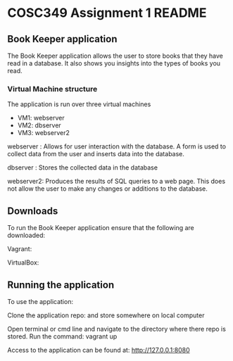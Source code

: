 # COSC349 Assignment 1 README

## Book Keeper application

The Book Keeper application allows the user to store books that they have read in a database. It also shows you insights into the types of books you read.

### Virtual Machine structure

The application is run over three virtual machines
* VM1: webserver
* VM2: dbserver
* VM3: webserver2

webserver : Allows for user interaction with the database. A form is used to collect data from the user and inserts data into the database.

dbserver : Stores the collected data in the database

webserver2: Produces the results of SQL queries to a web page. This does not allow the user to make any changes or additions to the database.

## Downloads

To run the Book Keeper application ensure that the following are downloaded:

Vagrant:

VirtualBox:

## Running the application

To use the application:

Clone the application repo:
and store somewhere on local computer

Open terminal or cmd line and navigate to the directory where there repo is stored.
Run the command: vagrant up

Access to the application can be found at: http://127.0.0.1:8080


